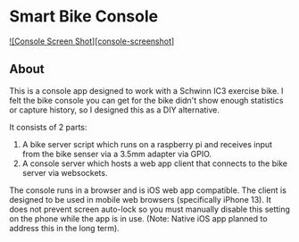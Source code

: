 <div id="top"></div>

# Smart Bike Console

[![Console Screen Shot][console-screenshot]](https://github.com/aukteris/bike-console/blob/master/interface.png?raw=true)

## About

This is a console app designed to work with a Schwinn IC3 exercise bike. I felt the bike console you can get for the bike didn't show enough statistics or capture history, so I designed this as a DIY alternative.

It consists of 2 parts:
1. A bike server script which runs on a raspberry pi and receives input from the bike senser via a 3.5mm adapter via GPIO.
2. A console server which hosts a web app client that connects to the bike server via websockets.

The console runs in a browser and is iOS web app compatible. The client is designed to be used in mobile web browsers (specifically iPhone 13). It does not prevent screen auto-lock so you must manually disable this setting on the phone while the app is in use. (Note: Native iOS app planned to address this in the long term).